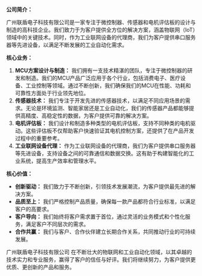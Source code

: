 **公司简介：**

广州联盾电子科技有限公司是一家专注于微控制器、传感器和电机评估板的设计与制造的高科技企业。我们致力于为客户提供全方位的解决方案，涵盖物联网（IoT）领域中的关键技术。同时，作为工业联网设备的代理商，我们为客户提供串口服务器等先进设备，以满足不断发展的工业自动化需求。

**核心业务：**

1. **MCU方案设计与制造：** 我们拥有一支技术精湛的团队，专注于微控制器的研发和制造。我们的MCU产品广泛应用于各个行业，包括消费电子、医疗设备、工业控制等领域。通过不断创新，我们确保我们的MCU在性能、功耗和可靠性方面处于行业领先地位。
2. **传感器技术：** 我们专注于开发先进的传感器技术，以满足不同应用场景的需求。无论是环境监测、智能家居还是工业自动化，我们的传感器产品都能够提供高精度、高稳定性的数据，为客户提供可靠的解决方案。
3. **电机评估板：** 我们设计和制造多种类型的电机评估板，支持不同种类的电机驱动。这些评估板不仅帮助客户快速验证其电机控制方案，还提供了在产品开发过程中的重要参考。
4. **工业联网设备代理：** 作为工业联网设备的代理商，我们为客户提供串口服务器等先进设备，支持设备之间的可靠通信和数据交换。这有助于构建智能化的工业系统，提高生产效率和管理水平。

**核心价值：**

- **创新驱动：** 我们致力于不断创新，引领技术发展潮流，为客户提供最先进的解决方案。
- **品质至上：** 我们严格控制产品质量，确保每一款产品都符合行业标准，以满足客户的高要求。
- **客户导向：** 我们始终将客户需求置于首位，通过灵活的业务模式和个性化服务，满足客户不同层次的需求。
- **合作共赢：** 我们与客户、合作伙伴建立长期合作关系，共同推动行业的可持续发展。

广州联盾电子科技有限公司 在不断壮大的物联网和工业自动化领域，以其卓越的技术实力和专业服务，赢得了客户的信任与好评。我们将继续努力，为客户提供更优质、更创新的产品和服务。